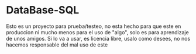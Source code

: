 # DataBase-SQL

Esto es un proyecto para prueba/testeo, no esta hecho para que este en produccion ni mucho menos para el uso de "algo", solo es para aprendizaje de unos amigos. Si lo va a usar, es licencia libre, usalo como desees, no nos hacemos responsable del mal uso de este

